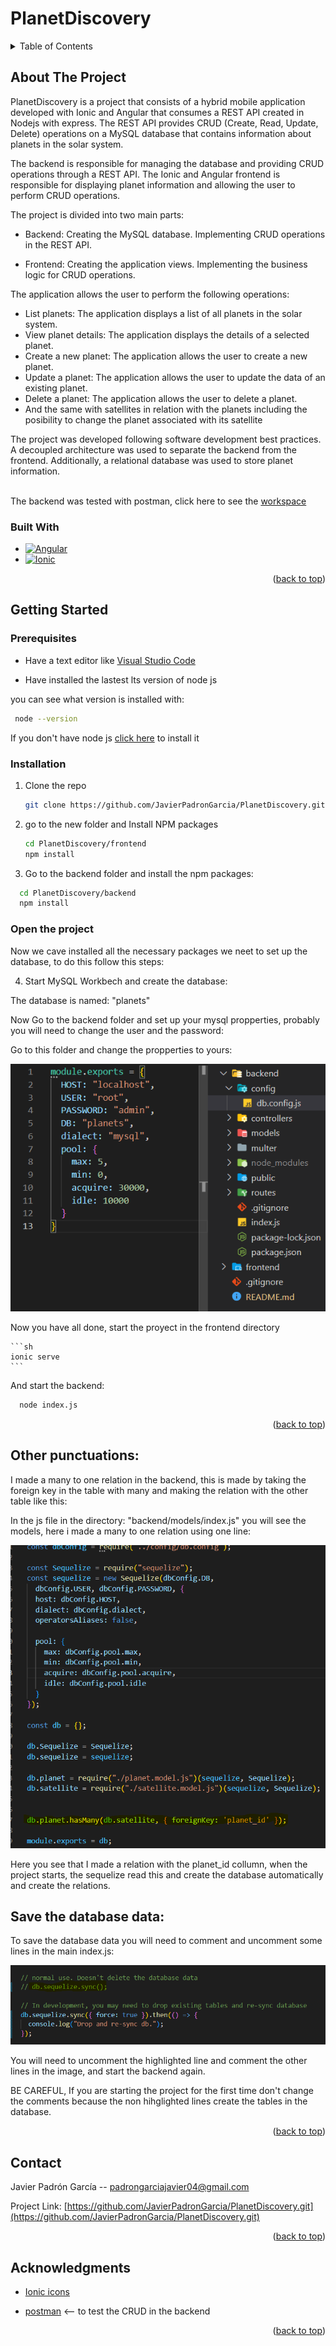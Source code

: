 # PlanetDiscovery

<a name="readme-top"></a>

<!-- TABLE OF CONTENTS -->
<details>
  <summary>Table of Contents</summary>
  <ol>
    <li>
      <a href="#about-the-project">About The Project</a>
      <ul>
        <li><a href="#built-with">Built With</a></li>
      </ul>
    </li>
    <li>
      <a href="#getting-started">Getting Started</a>
      <ul>
        <li><a href="#prerequisites">Prerequisites</a></li>
        <li><a href="#installation">Installation</a></li>
      </ul>
    </li>
    <li><a href="#contact">Contact</a></li>
    <li><a href="#acknowledgments">Acknowledgments</a></li>
  </ol>
</details>

<!-- ABOUT THE PROJECT -->
## About The Project

PlanetDiscovery is a project that consists of a hybrid mobile application developed with Ionic and Angular that consumes a REST API created in Nodejs with express. The REST API provides CRUD (Create, Read, Update, Delete) operations on a MySQL database that contains information about planets in the solar system.

The backend is responsible for managing the database and providing CRUD operations through a REST API. The Ionic and Angular frontend is responsible for displaying planet information and allowing the user to perform CRUD operations.

The project is divided into two main parts:

- Backend: Creating the MySQL database. Implementing CRUD operations in the REST API.

- Frontend: Creating the application views. Implementing the business logic for CRUD operations.


The application allows the user to perform the following operations:

- List planets: The application displays a list of all planets in the solar system.
- View planet details: The application displays the details of a selected planet.
- Create a new planet: The application allows the user to create a new planet.
- Update a planet: The application allows the user to update the data of an existing planet.
- Delete a planet: The application allows the user to delete a planet.
- And the same with satellites in relation with the planets including the posibility to change the planet associated with its satellite

The project was developed following software development best practices. A decoupled architecture was used to separate the backend from the frontend. Additionally, a relational database was used to store planet information.
</br></br>

The backend was tested with postman, click here to see the [workspace]

### Built With

* [![Angular][Angular]][Angular-url]
* [![Ionic][Ionic]][Ionic-url]

<p align="right">(<a href="#readme-top">back to top</a>)</p>

<!-- GETTING STARTED -->
## Getting Started


### Prerequisites

- Have a text editor like [Visual Studio Code]

- Have installed the lastest lts version of node js

you can see what version is installed with:

 ```sh
  node --version
  ```

If you don't have node js <a href='https://nodejs.org/en'>click here</a> to install it

### Installation

1. Clone the repo
   ```sh
   git clone https://github.com/JavierPadronGarcia/PlanetDiscovery.git
   ```
2. go to the new folder and Install NPM packages
   ```sh
   cd PlanetDiscovery/frontend
   npm install
   ```

3. Go to the backend folder and install the npm packages:

 ```sh
   cd PlanetDiscovery/backend
   npm install
   ```

<a name="start-the-project"></a>

### Open the project

 Now we cave installed all the necessary packages we neet to set up the database, to do this follow this steps:

4. Start MySQL Workbech and create the database:

The database is named: "planets"

Now Go to the backend folder and set up your mysql propperties, probably you will need to change the user and the password:

Go to this folder and change the propperties to yours:

<img src="./frontend/src/assets/readmeImages/databasePropperties.png">

Now you have all done, start the proyect in the frontend directory

    ```sh
    ionic serve
    ```

And start the backend:

  ```sh
    node index.js
  ```

<p align="right">(<a href="#readme-top">back to top</a>)</p>

<!-- Other punctuations -->
## Other punctuations:

I made a many to one relation in the backend, this is made by taking the foreign key in the table with many and making the relation with the other table like this:

In the js file in the directory: "backend/models/index.js" you will see the models, here i made a many to one relation using one line:

<img src="./frontend/src/assets/readmeImages/manyToOneRelation.png">


Here you see that I made a relation with the planet_id collumn, when the project starts, the sequelize read this and create the database automatically
and create the relations.

## Save the database data:

To save the database data you will need to comment and uncomment some lines in the main index.js:

<img src="./frontend/src/assets/readmeImages/saveDataProgress.png">

You will need to uncomment the highlighted line and comment the other lines in the image, and start the backend again.

BE CAREFUL, If you are starting the project for the first time don't change the comments because the non hihglighted lines create the tables in the database.

<p align="right">(<a href="#readme-top">back to top</a>)</p>

<!-- CONTACT -->
## Contact

Javier Padrón García -- padrongarciajavier04@gmail.com

Project Link: [https://github.com/JavierPadronGarcia/PlanetDiscovery.git](https://github.com/JavierPadronGarcia/PlanetDiscovery.git)

<p align="right">(<a href="#readme-top">back to top</a>)</p>

<!-- ACKNOWLEDGMENTS -->
## Acknowledgments

* [Ionic icons]

* [postman] <-- to test the CRUD in the backend

<p align="right">(<a href="#readme-top">back to top</a>)</p>

<!-- URL for images and links -->
[Angular]: https://img.shields.io/badge/angular-%23DD0031.svg?style=for-the-badge&logo=angular&logoColor=white
[Angular-url]: https://angular.io

[Ionic]:https://img.shields.io/badge/Ionic-%233880FF.svg?style=for-the-badge&logo=Ionic&logoColor=white
[Ionic-url]: https://ionicframework.com

[Ionic icons]: https://ionic.io/ionicons
[postman]: https://www.postman.com
[workspace]: https://solar-crater-323676.postman.co/workspace/planets~44001add-1ba8-4d50-b395-2846c91cdb91/collection/29809597-a1e4a24d-0c8e-4280-acb9-5419613880a3?action=share&creator=29809597

[Visual Studio Code]: https://code.visualstudio.com